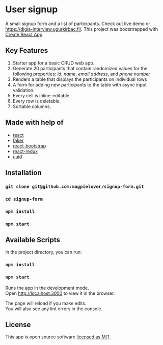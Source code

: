 # User signup

A small signup form and a list of participants. Check out live demo or https://digia-interview.ugurkirbac.fi/.
This project was bootstrapped with [Create React App](https://github.com/facebookincubator/create-react-app)

## Key Features

1. Starter app for a basic CRUD web app.
2. Generate 20 participants that contain randomized values for the following properties: _id_, _name_, _email address_, and _phone number_
3. Renders a table that displays the participants on individual rows
4. A form for adding new participants to the table with async input validation.
5. Every cell is inline-editable.
6. Every row is deletable.
7. Sortable columns.

## Made with help of

- [react](https://github.com/facebook/react)
- [faker](https://github.com/Marak/Faker.js)
- [react-bootstrap](https://github.com/react-bootstrap/react-bootstrap)
- [react-redux](https://github.com/reduxjs/react-redux)
- [uuid](https://github.com/kelektiv/node-uuid)

## Installation

### `git clone git@github.com:magpielover/signup-form.git`

### `cd signup-form`

### `npm install`

### `npm start`

## Available Scripts

In the project directory, you can run:

### `npm install`

### `npm start`

Runs the app in the development mode.<br>
Open [http://localhost:3000](http://localhost:3000) to view it in the browser.

The page will reload if you make edits.<br>
You will also see any lint errors in the console.

## License

This app is open source software [licensed as MIT](https://github.com/facebook/create-react-app/blob/master/LICENSE).
